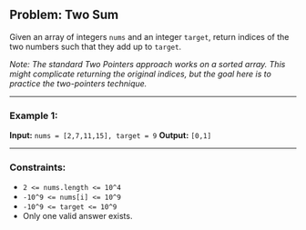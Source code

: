 ## Problem: Two Sum

Given an array of integers `nums` and an integer `target`, return indices of the two numbers such that they add up to `target`.

_Note: The standard Two Pointers approach works on a sorted array. This might complicate returning the original indices, but the goal here is to practice the two-pointers technique._

---

### Example 1:

**Input:**
`nums = [2,7,11,15], target = 9`
**Output:**
`[0,1]`

---

### Constraints:

- `2 <= nums.length <= 10^4`
- `-10^9 <= nums[i] <= 10^9`
- `-10^9 <= target <= 10^9`
- Only one valid answer exists.
